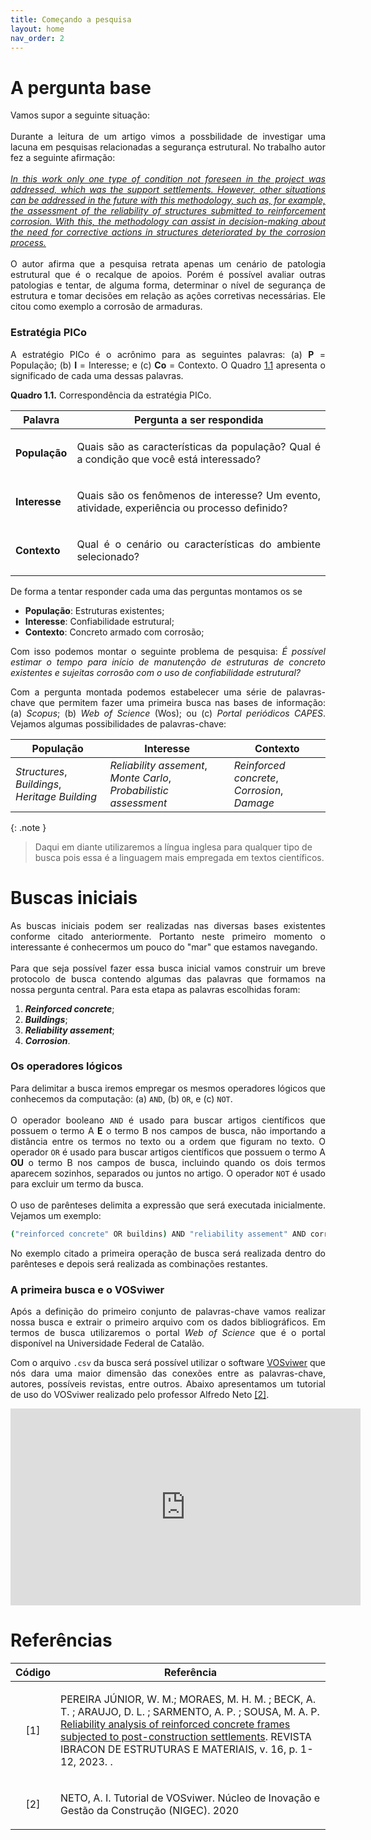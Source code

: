 ```yaml
---
title: Começando a pesquisa
layout: home
nav_order: 2
---
```


<!--Don't delete this script-->
<script src = "https://polyfill.io/v3/polyfill.min.js?features=es6"></script>
<script id = "MathJax-script" async src="https://cdn.jsdelivr.net/npm/mathjax@3/es5/tex-mml-chtml.js"></script>
<!--Don't delete this script-->

<h1>A pergunta base</h1>

<p align = "justify">
  Vamos supor a seguinte situação: 
  <br><br>
  Durante a leitura de um artigo vimos a possbilidade de investigar uma lacuna em pesquisas relacionadas a segurança estrutural. No trabalho autor fez a seguinte afirmação:
  <br><br>
  <i>
    <a href = "#ref1-1">
      In this work only one type of condition not foreseen in the project was addressed, which was the support settlements. However, other situations can be addressed in the future with this methodology, such as, for example, the assessment of the reliability of structures submitted to reinforcement corrosion. With this, the methodology can assist in decision-making about the need for corrective actions in structures deteriorated by the corrosion process.
    </a>
  </i>
  <br><br>
  O autor afirma que a pesquisa retrata apenas um cenário de patologia estrutural que é o recalque de apoios. Porém é possível avaliar outras patologias e tentar, de alguma forma, determinar o nível de segurança de estrutura e tomar decisões em relação as ações corretivas necessárias. Ele citou como exemplo a corrosão de armaduras.
</p>

<h3>Estratégia PICo</h3>

<p align = "justify">
  A estratégio PICo é o acrônimo para as seguintes palavras: (a) <b>P</b> = População; (b) <b>I</b> = Interesse; e (c) <b>Co</b> = Contexto. O Quadro <a href = "#q1-1">1.1</a> apresenta o significado de cada uma dessas palavras.
</p>

<p align = "justify" id = "q1-1"><b>Quadro 1.1.</b> Correspondência da estratégia PICo.</p>

<table>
    <thead>
        <tr>
            <th>Palavra</th>
            <th>Pergunta a ser respondida</th>
        </tr>
    </thead>
    <tbody>
        <tr>
            <td><b>População</b></td>
            <td><p align = "justify">Quais são as características da população? Qual é a condição que você está interessado?</p></td>
        </tr>
        <tr>
            <td><b>Interesse</b></td>
            <td><p align = "justify">Quais são os fenômenos de interesse? Um evento, atividade, experiência ou processo definido?</p></td>
        </tr>
        <tr>
            <td><b>Contexto</b></td>
            <td><p align = "justify">Qual é o cenário ou características do ambiente selecionado?</p></td>
        </tr>
    </tbody>
</table>

<p align = "justify">
  De forma a tentar responder cada uma das perguntas montamos os se
</p>

<ul>
  <li><b>População</b>: Estruturas existentes;</li>
  <li><b>Interesse</b>: Confiabilidade estrutural;</li>
  <li><b>Contexto</b>: Concreto armado com corrosão;</li>
</ul>

<p align = "justify">
  Com isso podemos montar o seguinte problema de pesquisa: <i>É possível estimar o tempo para início de manutenção de estruturas de concreto existentes e sujeitas corrosão com o uso de confiabilidade estrutural?</i>
</p>

<p align = "justify">
  Com a pergunta montada podemos estabelecer uma série de palavras-chave que permitem fazer uma primeira busca nas bases de informação: (a) <i>Scopus</i>; (b) <i>Web of Science</i> (Wos); ou (c) <i>Portal periódicos CAPES</i>. Vejamos algumas possibilidades de palavras-chave:
</p>

<table>
    <thead>
        <tr>
            <th>População</th>
            <th>Interesse</th>
            <th>Contexto</th>
        </tr>
    </thead>
    <tbody>
        <tr>
            <td><i>Structures</i>, <i>Buildings</i>, <i>Heritage Building</i></td>
            <td><i>Reliability assement</i>, <i>Monte Carlo</i>, <i>Probabilistic assessment</i></td>
            <td><i>Reinforced concrete</i>, <i>Corrosion</i>, <i>Damage</i></td>
        </tr>
    </tbody>
</table>

{: .note }
> Daqui em diante utilizaremos a língua inglesa para qualquer tipo de busca pois essa é a linguagem mais empregada em textos científicos.

<h1>Buscas iniciais</h1>

<p align = "justify">
  As buscas iniciais podem ser realizadas nas diversas bases existentes conforme citado anteriormente. Portanto neste primeiro momento o interessante é conhecermos um pouco do "mar" que estamos navegando.
  <br><br>
  Para que seja possível fazer essa busca inicial vamos construir um breve protocolo de busca contendo algumas das palavras que formamos na nossa pergunta central. Para esta etapa as palavras escolhidas foram:
</p>

<ol>
  <li><b><i>Reinforced concrete</i></b>;</li>
  <li><b><i>Buildings</i></b>;</li>
  <li><b><i>Reliability assement</i></b>;</li>
  <li><b><i>Corrosion</i></b>.</li>
</ol>

<h3>Os operadores lógicos</h3>

<p align = "justify">
  Para delimitar a busca iremos empregar os mesmos operadores lógicos que conhecemos da computação: (a) <code>AND</code>, (b) <code>OR</code>, e (c) <code>NOT</code>.
  <br><br>
  O operador booleano <code>AND</code> é usado para buscar artigos científicos que possuem o termo A <b>E</b> o termo B nos campos de busca, não importando a distância entre os termos no texto ou a ordem que figuram no texto. O operador <code>OR</code> é usado para buscar artigos científicos que possuem o termo A <b>OU</b> o termo B nos campos de busca, incluindo quando os dois termos aparecem sozinhos, separados ou juntos no artigo. O operador <code>NOT</code> é usado para excluir um termo da busca.
  <br><br>
  O uso de parênteses delimita a expressão que será executada inicialmente. Vejamos um exemplo:
</p>

```bash
("reinforced concrete" OR buildins) AND "reliability assement" AND corrosion
```

<p align = "justify">
  No exemplo citado a primeira operação de busca será realizada dentro do parênteses e depois será realizada as combinações restantes.
</p>


<h3>A primeira busca e o VOSviwer</h3>

<p align = "justify">
  Após a definição do primeiro conjunto de palavras-chave vamos realizar nossa busca e extrair o primeiro arquivo com os dados bibliográficos. Em termos de busca utilizaremos o portal <i>Web of Science</i> que é o portal disponível na Universidade Federal de Catalão.
</p>

<p align = "justify">
  Com o arquivo <code>.csv</code> da busca será possível utilizar o software <a target = "_blank" href = "https://www.vosviewer.com/">VOSviwer</a> que nós dara uma maior dimensão das conexões entre as palavras-chave, autores, possíveis revistas, entre outros. Abaixo apresentamos um tutorial de uso do VOSviwer realizado pelo professor Alfredo Neto <a href = "#ref1-2">[2]</a>.
</p>

<iframe width="560" height="315" src="https://www.youtube.com/embed/tnoStsqgBW8?si=bLAcNxJ6FU0d-Awz" title="YouTube video player" frameborder="0" allow="accelerometer; autoplay; clipboard-write; encrypted-media; gyroscope; picture-in-picture; web-share" allowfullscreen></iframe>

<h1>Referências</h1>

<table>
    <thead>
        <tr>
            <th>Código</th>
            <th>Referência</th>
        </tr>
    </thead>
    <tbody>
        <tr>
            <td><p align = "center" id = "ref1-1">[1]</p></td>
            <td><p align = "left">PEREIRA JÚNIOR, W. M.; MORAES, M. H. M. ; BECK, A. T. ; ARAUJO, D. L. ; SARMENTO, A. P. ; SOUSA, M. A. P. <a target = "_blank" href = "https://www.scielo.br/j/riem/a/dQbbwFxq7Sj355y6dZSQjJB/?lang=en">Reliability analysis of reinforced concrete frames subjected to post-construction settlements</a>. REVISTA IBRACON DE ESTRUTURAS E MATERIAIS, v. 16, p. 1-12, 2023. .</p></td>
        </tr>
        <tr>
            <td><p align = "center" id = "ref1-2">[2]</p></td>
            <td><p align = "left">NETO, A. I. Tutorial de VOSviwer. Núcleo de Inovação e Gestão da Construção (NIGEC). 2020</p></td>
        </tr>
    </tbody>
</table>
